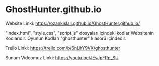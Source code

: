 # GhostHunter.github.io
Website Linki: https://ozankislali.github.io/GhostHunter.github.io/

"index.html", "style.css", "script.js" dosyaları içindeki kodlar Websitenin Kodlarıdır. Oyunun Kodları "ghosthunter" klasörü içindedir. 

Trello Linki: https://trello.com/b/6nLhY9VX/ghosthunter

Sunum Videomuz Linki: https://youtu.be/JEvJpFRp_SU
